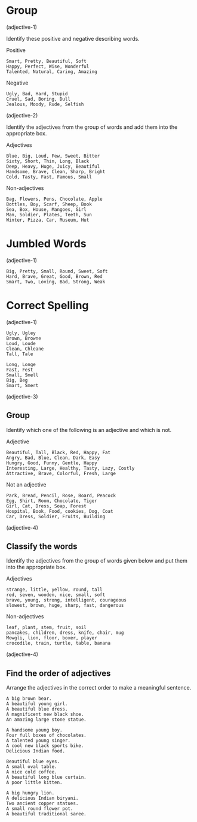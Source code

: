 # Group

(adjective-1)

Identify these positive and negative describing words.

Positive

```
Smart, Pretty, Beautiful, Soft
Happy, Perfect, Wise, Wonderful
Talented, Natural, Caring, Amazing
```

Negative

```
Ugly, Bad, Hard, Stupid
Cruel, Sad, Boring, Dull
Jealous, Moody, Rude, Selfish
```

(adjective-2)

Identify the adjectives from the group of words and add them into the
appropriate box.

Adjectives

```
Blue, Big, Loud, Few, Sweet, Bitter
Sixty, Short, Thin, Long, Black
Deep, Heavy, Huge, Juicy, Beautiful
Handsome, Brave, Clean, Sharp, Bright
Cold, Tasty, Fast, Famous, Small
```

Non-adjectives

```
Bag, Flowers, Pens, Chocolate, Apple
Bottles, Boy, Scarf, Sheep, Book
Sea, Box, House, Mangoes, Girl
Man, Soldier, Plates, Teeth, Sun
Winter, Pizza, Car, Museum, Hut
```

# Jumbled Words

(adjective-1)

```
Big, Pretty, Small, Round, Sweet, Soft
Hard, Brave, Great, Good, Brown, Red
Smart, Two, Loving, Bad, Strong, Weak
```

# Correct Spelling

(adjective-1)

```
Ugly, Ugley
Brown, Browne
Loud, Loude
Clean, Chleane
Tall, Tale
```

```
Long, Longe
Fast, Fest
Small, Smell
Big, Beg
Smart, Smert
```

(adjective-3)

## Group

Identify which one of the following is an adjective and which is not.

Adjective

```
Beautiful, Tall, Black, Red, Happy, Fat
Angry, Bad, Blue, Clean, Dark, Easy
Hungry, Good, Funny, Gentle, Happy
Interesting, Large, Healthy, Tasty, Lazy, Costly
Attractive, Brave, Colorful, Fresh, Large
```

Not an adjective

```
Park, Bread, Pencil, Rose, Board, Peacock
Egg, Shirt, Room, Chocolate, Tiger
Girl, Cat, Dress, Soap, Forest
Hospital, Book, Food, cookies, Dog, Coat
Car, Dress, Soldier, Fruits, Building
```

(adjective-4)

## Classify the words

Identify the adjectives from the group of words given below and put them into
the appropriate box.

Adjectives

```
strange, little, yellow, round, tall
red, seven, wooden, nice, small, soft
brave, young, strong, intelligent, courageous
slowest, brown, huge, sharp, fast, dangerous
```

Non-adjectives

```
leaf, plant, stem, fruit, soil
pancakes, children, dress, knife, chair, mug
Mowgli, lion, floor, boxer, player
crocodile, train, turtle, table, banana
```

(adjective-4)

## Find the order of adjectives

Arrange the adjectives in the correct order to make a meaningful sentence.

```
A big brown bear.
A beautiful young girl.
A beautiful blue dress.
A magnificent new black shoe.
An amazing large stone statue.
```

```
A handsome young boy.
Four full boxes of chocolates.
A talented young singer.
A cool new black sports bike.
Delicious Indian food.
```

```
Beautiful blue eyes.
A small oval table.
A nice cold coffee.
A beautiful long blue curtain.
A poor little kitten.
```

```
A big hungry lion.
A delicious Indian biryani.
Two ancient copper statues.
A small round flower pot.
A beautiful traditional saree.
```
